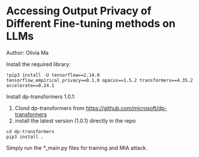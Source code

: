 # Accessing Output Privacy of Different Fine-tuning methods on LLMs

Author: Olivia Ma

Install the required library:
```
!pip3 install -U tensorflow==2.14.0 tensorflow_empirical_privacy==0.1.0 opacus==1.5.2 transformers==4.35.2 accelerate==0.24.1
```

Install dp-transformers 1.0.1:
1. Clond dp-transformers from https://github.com/microsoft/dp-transformers
2. install the latest version (1.0.1) directly in the repo
```
cd dp-transformers
pip3 install .
```

Simply run the *_main.py files for training and MIA attack.
